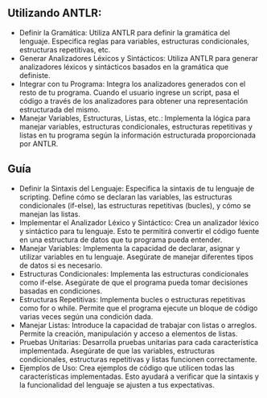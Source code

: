 ## Utilizando ANTLR:

- Definir la Gramática: Utiliza ANTLR para definir la gramática del lenguaje. Especifica reglas para variables, estructuras condicionales, estructuras repetitivas, etc.
- Generar Analizadores Léxicos y Sintácticos: Utiliza ANTLR para generar analizadores léxicos y sintácticos basados en la gramática que definiste.
- Integrar con tu Programa: Integra los analizadores generados con el resto de tu programa. Cuando el usuario ingrese un script, pasa el código a través de los analizadores para obtener una representación estructurada del mismo.
- Manejar Variables, Estructuras, Listas, etc.: Implementa la lógica para manejar variables, estructuras condicionales, estructuras repetitivas y listas en tu programa según la información estructurada proporcionada por ANTLR.

## Guía
- Definir la Sintaxis del Lenguaje: Especifica la sintaxis de tu lenguaje de scripting. Define cómo se declaran las variables, las estructuras condicionales (if-else), las estructuras repetitivas (bucles), y cómo se manejan las listas.
- Implementar el Analizador Léxico y Sintáctico: Crea un analizador léxico y sintáctico para tu lenguaje. Esto te permitirá convertir el código fuente en una estructura de datos que tu programa pueda entender.
- Manejar Variables: Implementa la capacidad de declarar, asignar y utilizar variables en tu lenguaje. Asegúrate de manejar diferentes tipos de datos si es necesario.
- Estructuras Condicionales: Implementa las estructuras condicionales como if-else. Asegúrate de que el programa pueda tomar decisiones basadas en condiciones.
- Estructuras Repetitivas: Implementa bucles o estructuras repetitivas como for o while. Permite que el programa ejecute un bloque de código varias veces según una condición dada.
- Manejar Listas: Introduce la capacidad de trabajar con listas o arreglos. Permite la creación, manipulación y acceso a elementos de listas.
- Pruebas Unitarias: Desarrolla pruebas unitarias para cada característica implementada. Asegúrate de que las variables, estructuras condicionales, estructuras repetitivas y listas funcionen correctamente.
- Ejemplos de Uso: Crea ejemplos de código que utilicen todas las características implementadas. Esto ayudará a verificar que la sintaxis y la funcionalidad del lenguaje se ajusten a tus expectativas.
  

